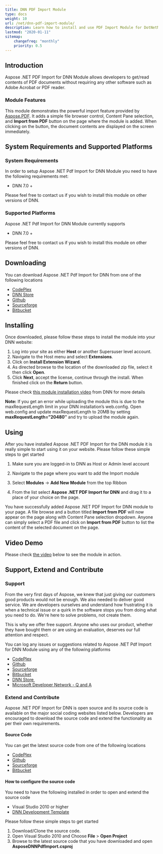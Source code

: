 ```yaml
---
title: DNN PDF Import Module
type: docs
weight: 10
url: /net/dnn-pdf-import-module/
description: Learn how to install and use PDF Import Module for DotNetNuke
lastmod: "2020-01-11"
sitemap:
    changefreq: "monthly"
    priority: 0.5
---
```


## Introduction

Aspose .NET PDF Import for DNN Module allows developers to get/read contents of PDF documents without requiring any other software such as Adobe Acrobat or PDF reader.

### Module Features

This module demonstrates the powerful import feature provided by [Aspose.PDF](http://www.aspose.com/pdf-component-suite.aspx). It adds a simple file browser control, Content Pane selection, and **Import from PDF** button on the page where the module is added. When clicking on the button, the document contents are displayed on the screen immediately.

## System Requirements and Supported Platforms

### System Requirements

In order to setup Aspose .NET Pdf Import for DNN Module you need to have the following requirements met:

- DNN 7.0 +

Please feel free to contact us if you wish to install this module on other versions of DNN.

### Supported Platforms

Aspose .NET Pdf Import for DNN Module currently supports

- DNN 7.0 +

Please feel free to contact us if you wish to install this module on other versions of DNN.

## Downloading

You can download Aspose .NET Pdf Import for DNN from one of the following locations

- [CodePlex](https://asposednn.codeplex.com/releases)
- [DNN Store](http://store.dnnsoftware.com/home/product-details/aspose-net-pdf-import-for-dnn-module)
- [Github](https://github.com/asposemarketplace/Aspose_for_DNN/releases)
- [Sourceforge](https://sourceforge.net/projects/asposednn/files/)
- [Bitbucket](https://bitbucket.org/asposemarketplace/aspose-for-dnn/downloads)

## Installing

Once downloaded, please follow these steps to install the module into your DNN website:

1. Log into your site as either **Host** or another Supersuser level account.
1. Navigate to the Host menu and select **Extensions**.
1. Click on **Install Extension Wizard**.
1. As directed browse to the location of the downloaded zip file, select it then click **Open**.
1. Click **Next**, accept the license, continue through the install. When finished click on the **Return** button.

Please check [this module installation video](http://www.dnnsoftware.com/community/learn/video-library/view-video/video/542/view/details/how-to-install-a-module-in-dotnetnuke-7) from DNN for more details

**Note:** If you get an error while uploading the module this is due to the maxRequestLength limit in your DNN installation’s web.config. Open web.config and update maxRequestLength to 20MB by setting **maxRequestLength=”20480″** and try to upload the module again.

## Using

After you have installed Aspose .NET PDF Import for the DNN module it is really simple to start using it on your website. Please follow these simple steps to get started

1. Make sure you are logged-in to DNN as Host or Admin level account
1. Navigate to the page where you want to add the Import module
1. Select **Modules** -> **Add New Module** from the top Ribbon

1. From the list select **Aspose .NET PDF Import for DNN** and drag it to a place of your choice on the page.

You have successfully added Aspose .NET PDF Import for DNN module to your page. A file browse and a button titled **Import from PDF** will now appear on the page along with Content Pane selection dropdown. Anyone can simply select a PDF file and click on **Import from PDF** button to list the content of the selected document on the page.

## Video Demo

Please check [the video](https://www.youtube.com/watch?v=Q3z22RQgOe8) below to see the module in action.

## Support, Extend and Contribute

### **Support**

From the very first days of Aspose, we knew that just giving our customers good products would not be enough. We also needed to deliver good service. We are developers ourselves and understand how frustrating it is when a technical issue or a quirk in the software stops you from doing what you need to do. We're here to solve problems, not create them.

This is why we offer free support. Anyone who uses our product, whether they have bought them or are using an evaluation, deserves our full attention and respect.

You can log any issues or suggestions related to Aspose .NET Pdf Import for DNN Module using any of the following platforms

- [CodePlex](https://asposednn.codeplex.com/workitem/list/basic)
- [Github](https://github.com/asposemarketplace/Aspose_for_DNN/issues)
- [Sourceforge](https://sourceforge.net/p/asposednn/tickets/)
- [Bitbucket](https://bitbucket.org/asposemarketplace/aspose-for-dnn/issues?status=new&status=open)
- [DNN Store ](http://store.dnnsoftware.com/help-center/help-desk/ticket-entry/packageid/33060)
- [Microsoft Developer Network - Q and A](https://code.msdn.microsoft.com/DNN-Import-from-PDF-using-a47ed5b3/view/Discussions#content)

### Extend and Contribute

Aspose .NET PDF Import for DNN is open source and its source code is available on the major social coding websites listed below. Developers are encouraged to download the source code and extend the functionality as per their own requirements.

#### Source Code

You can get the latest source code from one of the following locations

- [CodePlex](https://asposednn.codeplex.com/SourceControl/latest)
- [Github](https://github.com/asposemarketplace/Aspose_for_DNN)
- [Sourceforge](https://sourceforge.net/p/asposednn/code/ci/master/tree/)
- [Bitbucket](https://bitbucket.org/asposemarketplace/aspose-for-dnn/src)

#### How to configure the source code

You need to have the following installed in order to open and extend the source code

- Visual Studio 2010 or higher
- [DNN Development Template](http://www.aspose.com/docs/display/totalnet/1.2.1+Downloading)

Please follow these simple steps to get started

1. Download/Clone the source code.
1. Open Visual Studio 2010 and Choose **File** > **Open Project**
1. Browse to the latest source code that you have downloaded and open **AsposeDNNPdfImport.csproj**
